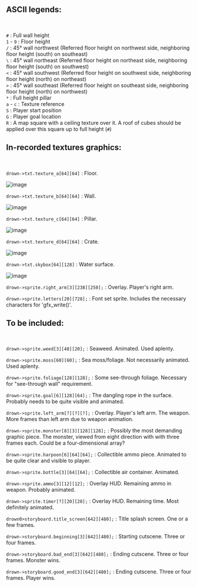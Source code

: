 ## ASCII legends:
<br>

`#`       : Full wall height<br>
`1` - `9` : Floor height<br>
`/`       : 45° wall northwest (Referred floor height on northwest side, neighboring floor height (south) on southeast)<br>
`\`       : 45° wall northeast (Referred floor height on northeast side, neighboring floor height (south) on southwest)<br>
`<`       : 45° wall southwest (Referred floor height on southwest side, neighboring floor height (north) on northeast)<br>
`>`       : 45° wall southeast (Referred floor height on southeast side, neighboring floor height (north) on northwest)<br>
`*`       : Full height pillar<br>
`a` - `c` : Texture reference<br>
`S`       : Player start position<br>
`G`       : Player goal location<br>
`R`       : A map square with a ceiling texture over it. A roof of cubes should be applied over this square up to full height (`#`)<br>

## In-recorded textures graphics:
<br>

`drown->txt.texture_a[64][64]` : Floor.<br> 

![image](https://user-images.githubusercontent.com/70949716/216399368-b52723d5-13c3-40b9-92d7-0153e7ee3758.png) <br>

`drown->txt.texture_b[64][64]` : Wall.<br>

![image](https://user-images.githubusercontent.com/70949716/216617733-ba63c1f7-67b5-49d9-944a-1092b340e125.png) <br>

`drown->txt.texture_c[64][64]` : Pillar.<br>

![image](https://user-images.githubusercontent.com/70949716/216831640-89a83d30-060e-4251-9ac7-59f3d895c929.png) <br>

`drown->txt.texture_d[64][64]` : Crate.<br> 

![image](https://user-images.githubusercontent.com/70949716/216399608-7c2a9388-4216-4df1-b475-a01df5fe807c.png) <br>

`drown->txt.skybox[64][128]`  : Water surface.<br> 

![image](https://user-images.githubusercontent.com/70949716/216763126-8dc46de6-ee83-449e-aff6-b13f54279044.png) <br>

`drown->sprite.right_arm[3][238][250];` : Overlay. Player's right arm.<br>

`drown->sprite.letters[20][728];` : Font set sprite. Includes the necessary characters for 'gfx_write()'. <br>

## To be included: 
<br>

`drown->sprite.weed[3][48][20];`  : Seaweed. Animated. Used aplenty. <br>

`drown->sprite.moss[60][60];` : Sea moss/foliage. Not necessarily animated. Used aplenty. <br>

`drown->sprite.foliage[128][128];`  : Some see-through foliage. Necessary for "see-through wall" requirement.

`drown->sprite.goal[6][128][64];` : The dangling rope in the surface. Probably needs to be quite visible and animated.

`drown->sprite.left_arm[?][?][?];`  : Overlay. Player's left arm. The weapon. More frames than left arm due to weapon animation. <br>

`drown->sprite.monster[8][3][128][128];`  : Possibly the most demanding graphic piece. The monster, viewed from eight direction with with three frames each. Could be a four-dimensional array? <br>

`drown->sprite.harpoon[6][64][64];` : Collectible ammo piece. Animated to be quite clear and visible to player. <br> 

`drown->sprite.bottle[3][64][64];`  : Collectible air container. Animated. <br>

`drown->sprite.ammo[3][12][12];`  : Overlay HUD. Remaining ammo in weapon. Probably animated. <br>

`drown->sprite.timer[?][20][20];` : Overlay HUD. Remaining time. Most definitely animated. <br>

`drown0>storyboard.title_screen[642][480];` : Title splash screen. One or a few frames. <br>

`drown->storyboard.beginning[3][642][480];` : Starting cutscene. Three or four frames. <br>

`drown->storyboard.bad_end[3][642][480];` : Ending cutscene. Three or four frames. Monster wins. <br>

`drown->storyboard.good_end[3][642][480];`  : Ending cutscene. Three or four frames. Player wins. <br>

